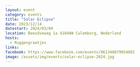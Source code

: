 ```yaml
---
layout: event
category: events
title: "Solar Eclipse"
date: 2023/12/14
datestart: 2024/03/09
location: Beesdseweg 1a 4104AW Culemborg, Nederland
hosts:
  - Ruggengraatjes
links:
facebook: https://www.facebook.com/events/861340879054002
image: /assets/img/events/solar-eclipse-2024.jpg
---
```

